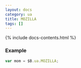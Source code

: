 ```yaml
---
layout: docs
category: ua
title: MOZILLA
tags: []
---
```


{% include docs-contents.html %}

### Example
```js
var mom = $B.ua.MOZILLA;
```